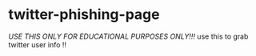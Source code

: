 # twitter-phishing-page
*USE THIS ONLY FOR EDUCATIONAL PURPOSES ONLY!!!* use this to grab twitter user info !!
